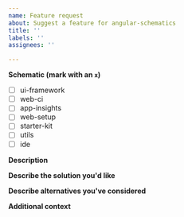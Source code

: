```yaml
---
name: Feature request
about: Suggest a feature for angular-schematics
title: ''
labels: ''
assignees: ''

---
```


**Schematic (mark with an `x`)**
<!-- Can you pin-point the schematic or schematics that are relevant for this feature request? -->
- [ ] ui-framework
- [ ] web-ci
- [ ] app-insights
- [ ] web-setup
- [ ] starter-kit
- [ ] utils
- [ ] ide

**Description**
<!-- A clear and concise description of the problem or missing capability -->


**Describe the solution you'd like**
<!-- If you have a solution in mind, please describe it. -->

**Describe alternatives you've considered**
<!-- Have you considered any alternative solutions or workarounds? -->

**Additional context**
<!-- Add any other context or screenshots about the feature request here. -->
